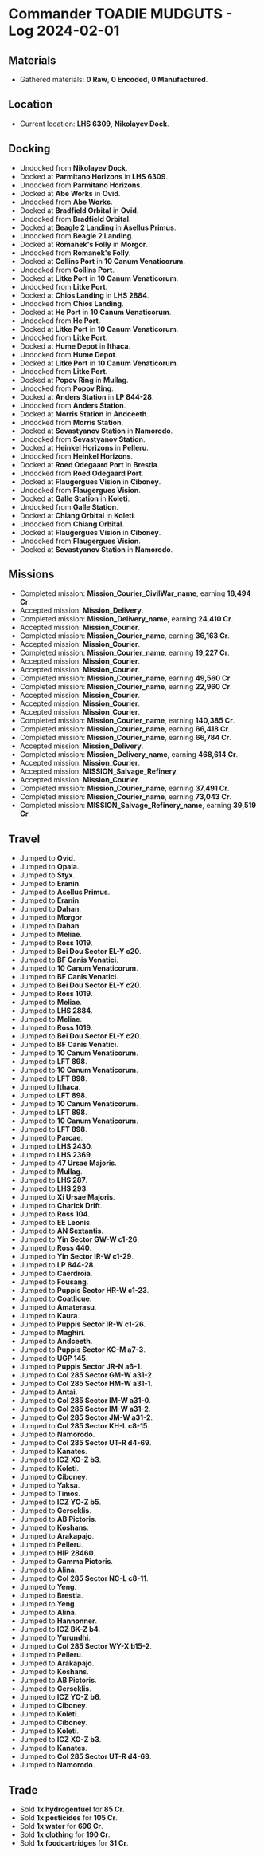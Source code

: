 # Commander TOADIE MUDGUTS - Log 2024-02-01

## Materials
- Gathered materials: **0 Raw**, **0 Encoded**, **0 Manufactured**.

## Location
- Current location: **LHS 6309**, **Nikolayev Dock**.

## Docking
- Undocked from **Nikolayev Dock**.
- Docked at **Parmitano Horizons** in **LHS 6309**.
- Undocked from **Parmitano Horizons**.
- Docked at **Abe Works** in **Ovid**.
- Undocked from **Abe Works**.
- Docked at **Bradfield Orbital** in **Ovid**.
- Undocked from **Bradfield Orbital**.
- Docked at **Beagle 2 Landing** in **Asellus Primus**.
- Undocked from **Beagle 2 Landing**.
- Docked at **Romanek's Folly** in **Morgor**.
- Undocked from **Romanek's Folly**.
- Docked at **Collins Port** in **10 Canum Venaticorum**.
- Undocked from **Collins Port**.
- Docked at **Litke Port** in **10 Canum Venaticorum**.
- Undocked from **Litke Port**.
- Docked at **Chios Landing** in **LHS 2884**.
- Undocked from **Chios Landing**.
- Docked at **He Port** in **10 Canum Venaticorum**.
- Undocked from **He Port**.
- Docked at **Litke Port** in **10 Canum Venaticorum**.
- Undocked from **Litke Port**.
- Docked at **Hume Depot** in **Ithaca**.
- Undocked from **Hume Depot**.
- Docked at **Litke Port** in **10 Canum Venaticorum**.
- Undocked from **Litke Port**.
- Docked at **Popov Ring** in **Mullag**.
- Undocked from **Popov Ring**.
- Docked at **Anders Station** in **LP 844-28**.
- Undocked from **Anders Station**.
- Docked at **Morris Station** in **Andceeth**.
- Undocked from **Morris Station**.
- Docked at **Sevastyanov Station** in **Namorodo**.
- Undocked from **Sevastyanov Station**.
- Docked at **Heinkel Horizons** in **Pelleru**.
- Undocked from **Heinkel Horizons**.
- Docked at **Roed Odegaard Port** in **Brestla**.
- Undocked from **Roed Odegaard Port**.
- Docked at **Flaugergues Vision** in **Ciboney**.
- Undocked from **Flaugergues Vision**.
- Docked at **Galle Station** in **Koleti**.
- Undocked from **Galle Station**.
- Docked at **Chiang Orbital** in **Koleti**.
- Undocked from **Chiang Orbital**.
- Docked at **Flaugergues Vision** in **Ciboney**.
- Undocked from **Flaugergues Vision**.
- Docked at **Sevastyanov Station** in **Namorodo**.

## Missions
- Completed mission: **Mission_Courier_CivilWar_name**, earning **18,494 Cr**.
- Accepted mission: **Mission_Delivery**.
- Completed mission: **Mission_Delivery_name**, earning **24,410 Cr**.
- Accepted mission: **Mission_Courier**.
- Completed mission: **Mission_Courier_name**, earning **36,163 Cr**.
- Accepted mission: **Mission_Courier**.
- Completed mission: **Mission_Courier_name**, earning **19,227 Cr**.
- Accepted mission: **Mission_Courier**.
- Accepted mission: **Mission_Courier**.
- Completed mission: **Mission_Courier_name**, earning **49,560 Cr**.
- Completed mission: **Mission_Courier_name**, earning **22,960 Cr**.
- Accepted mission: **Mission_Courier**.
- Accepted mission: **Mission_Courier**.
- Accepted mission: **Mission_Courier**.
- Completed mission: **Mission_Courier_name**, earning **140,385 Cr**.
- Completed mission: **Mission_Courier_name**, earning **66,418 Cr**.
- Completed mission: **Mission_Courier_name**, earning **66,784 Cr**.
- Accepted mission: **Mission_Delivery**.
- Completed mission: **Mission_Delivery_name**, earning **468,614 Cr**.
- Accepted mission: **Mission_Courier**.
- Accepted mission: **MISSION_Salvage_Refinery**.
- Accepted mission: **Mission_Courier**.
- Completed mission: **Mission_Courier_name**, earning **37,491 Cr**.
- Completed mission: **Mission_Courier_name**, earning **73,043 Cr**.
- Completed mission: **MISSION_Salvage_Refinery_name**, earning **39,519 Cr**.

## Travel
- Jumped to **Ovid**.
- Jumped to **Opala**.
- Jumped to **Styx**.
- Jumped to **Eranin**.
- Jumped to **Asellus Primus**.
- Jumped to **Eranin**.
- Jumped to **Dahan**.
- Jumped to **Morgor**.
- Jumped to **Dahan**.
- Jumped to **Meliae**.
- Jumped to **Ross 1019**.
- Jumped to **Bei Dou Sector EL-Y c20**.
- Jumped to **BF Canis Venatici**.
- Jumped to **10 Canum Venaticorum**.
- Jumped to **BF Canis Venatici**.
- Jumped to **Bei Dou Sector EL-Y c20**.
- Jumped to **Ross 1019**.
- Jumped to **Meliae**.
- Jumped to **LHS 2884**.
- Jumped to **Meliae**.
- Jumped to **Ross 1019**.
- Jumped to **Bei Dou Sector EL-Y c20**.
- Jumped to **BF Canis Venatici**.
- Jumped to **10 Canum Venaticorum**.
- Jumped to **LFT 898**.
- Jumped to **10 Canum Venaticorum**.
- Jumped to **LFT 898**.
- Jumped to **Ithaca**.
- Jumped to **LFT 898**.
- Jumped to **10 Canum Venaticorum**.
- Jumped to **LFT 898**.
- Jumped to **10 Canum Venaticorum**.
- Jumped to **LFT 898**.
- Jumped to **Parcae**.
- Jumped to **LHS 2430**.
- Jumped to **LHS 2369**.
- Jumped to **47 Ursae Majoris**.
- Jumped to **Mullag**.
- Jumped to **LHS 287**.
- Jumped to **LHS 293**.
- Jumped to **Xi Ursae Majoris**.
- Jumped to **Charick Drift**.
- Jumped to **Ross 104**.
- Jumped to **EE Leonis**.
- Jumped to **AN Sextantis**.
- Jumped to **Yin Sector GW-W c1-26**.
- Jumped to **Ross 440**.
- Jumped to **Yin Sector IR-W c1-29**.
- Jumped to **LP 844-28**.
- Jumped to **Caerdroia**.
- Jumped to **Fousang**.
- Jumped to **Puppis Sector HR-W c1-23**.
- Jumped to **Coatlicue**.
- Jumped to **Amaterasu**.
- Jumped to **Kaura**.
- Jumped to **Puppis Sector IR-W c1-26**.
- Jumped to **Maghiri**.
- Jumped to **Andceeth**.
- Jumped to **Puppis Sector KC-M a7-3**.
- Jumped to **UGP 145**.
- Jumped to **Puppis Sector JR-N a6-1**.
- Jumped to **Col 285 Sector GM-W a31-2**.
- Jumped to **Col 285 Sector HM-W a31-1**.
- Jumped to **Antai**.
- Jumped to **Col 285 Sector IM-W a31-0**.
- Jumped to **Col 285 Sector IM-W a31-2**.
- Jumped to **Col 285 Sector JM-W a31-2**.
- Jumped to **Col 285 Sector KH-L c8-15**.
- Jumped to **Namorodo**.
- Jumped to **Col 285 Sector UT-R d4-69**.
- Jumped to **Kanates**.
- Jumped to **ICZ XO-Z b3**.
- Jumped to **Koleti**.
- Jumped to **Ciboney**.
- Jumped to **Yaksa**.
- Jumped to **Timos**.
- Jumped to **ICZ YO-Z b5**.
- Jumped to **Gerseklis**.
- Jumped to **AB Pictoris**.
- Jumped to **Koshans**.
- Jumped to **Arakapajo**.
- Jumped to **Pelleru**.
- Jumped to **HIP 28460**.
- Jumped to **Gamma Pictoris**.
- Jumped to **Alina**.
- Jumped to **Col 285 Sector NC-L c8-11**.
- Jumped to **Yeng**.
- Jumped to **Brestla**.
- Jumped to **Yeng**.
- Jumped to **Alina**.
- Jumped to **Hannonner**.
- Jumped to **ICZ BK-Z b4**.
- Jumped to **Yurundhi**.
- Jumped to **Col 285 Sector WY-X b15-2**.
- Jumped to **Pelleru**.
- Jumped to **Arakapajo**.
- Jumped to **Koshans**.
- Jumped to **AB Pictoris**.
- Jumped to **Gerseklis**.
- Jumped to **ICZ YO-Z b6**.
- Jumped to **Ciboney**.
- Jumped to **Koleti**.
- Jumped to **Ciboney**.
- Jumped to **Koleti**.
- Jumped to **ICZ XO-Z b3**.
- Jumped to **Kanates**.
- Jumped to **Col 285 Sector UT-R d4-69**.
- Jumped to **Namorodo**.

## Trade
- Sold **1x hydrogenfuel** for **85 Cr**.
- Sold **1x pesticides** for **105 Cr**.
- Sold **1x water** for **696 Cr**.
- Sold **1x clothing** for **190 Cr**.
- Sold **1x foodcartridges** for **31 Cr**.


